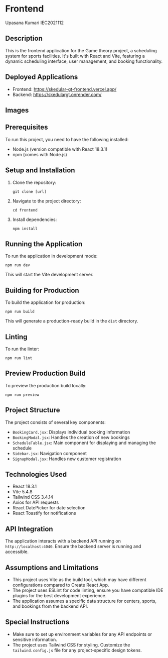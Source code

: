 # Frontend

Upasana Kumari IEC2021112

## Description
This is the frontend application for the Game theory project, a scheduling system for sports facilities. It's built with React and Vite, featuring a dynamic scheduling interface, user management, and booking functionality.


## Deployed Applications
- Frontend: https://skedular-gt-frontend.vercel.app/
- Backend: https://skedulargt.onrender.com/

## Images


## Prerequisites
To run this project, you need to have the following installed:
- Node.js (version compatible with React 18.3.1)
- npm (comes with Node.js)

## Setup and Installation
1. Clone the repository:
   ```
   git clone [url]
   ```
2. Navigate to the project directory:
   ```
   cd frontend
   ```
3. Install dependencies:
   ```
   npm install
   ```

## Running the Application
To run the application in development mode:

```
npm run dev
```

This will start the Vite development server.

## Building for Production
To build the application for production:

```
npm run build
```

This will generate a production-ready build in the `dist` directory.

## Linting
To run the linter:

```
npm run lint
```

## Preview Production Build
To preview the production build locally:

```
npm run preview
```

## Project Structure
The project consists of several key components:
- `BookingCard.jsx`: Displays individual booking information
- `BookingModal.jsx`: Handles the creation of new bookings
- `ScheduleTable.jsx`: Main component for displaying and managing the schedule
- `Sidebar.jsx`: Navigation component
- `SignupModal.jsx`: Handles new customer registration

## Technologies Used
- React 18.3.1
- Vite 5.4.8
- Tailwind CSS 3.4.14
- Axios for API requests
- React DatePicker for date selection
- React Toastify for notifications

## API Integration
The application interacts with a backend API running on `http://localhost:4040`. Ensure the backend server is running and accessible.

## Assumptions and Limitations
- This project uses Vite as the build tool, which may have different configurations compared to Create React App.
- The project uses ESLint for code linting, ensure you have compatible IDE plugins for the best development experience.
- The application assumes a specific data structure for centers, sports, and bookings from the backend API.

## Special Instructions
- Make sure to set up environment variables for any API endpoints or sensitive information.
- The project uses Tailwind CSS for styling. Customize the `tailwind.config.js` file for any project-specific design tokens.

